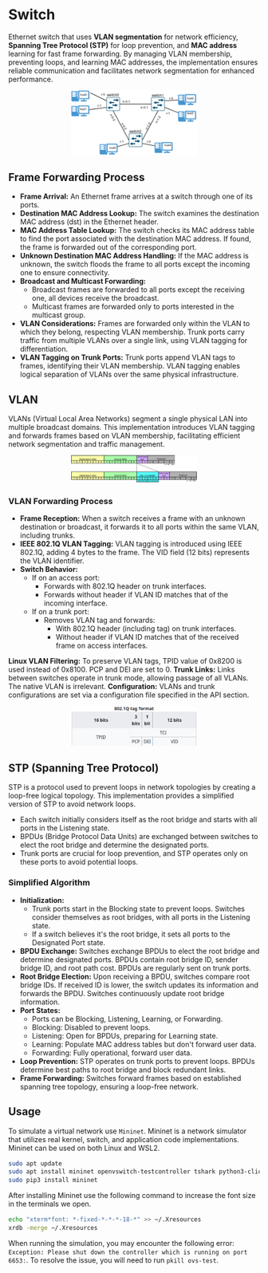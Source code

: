 # Switch

Ethernet switch that uses **VLAN segmentation** for network efficiency, **Spanning Tree Protocol (STP)** for loop prevention, and **MAC address** learning for fast frame forwarding. By  managing VLAN membership, preventing loops, and learning MAC addresses, the implementation ensures reliable communication and facilitates network segmentation for enhanced performance.

<p align="center">
    <img src="./images/topo.png" alt="TOPO" width="50%">
</p>

## Frame Forwarding Process

- **Frame Arrival:** An Ethernet frame arrives at a switch through one of its ports.
- **Destination MAC Address Lookup:** The switch examines the destination MAC address (dst) in the Ethernet header.
- **MAC Address Table Lookup:** The switch checks its MAC address table to find the port associated with the destination MAC address. If found, the frame is forwarded out of the corresponding port.
- **Unknown Destination MAC Address Handling:** If the MAC address is unknown, the switch floods the frame to all ports except the incoming one to ensure connectivity.
- **Broadcast and Multicast Forwarding:**
  - Broadcast frames are forwarded to all ports except the receiving one, all devices receive the broadcast.
  - Multicast frames are forwarded only to ports interested in the multicast group.
- **VLAN Considerations:** Frames are forwarded only within the VLAN to which they belong, respecting VLAN membership. Trunk ports carry traffic from multiple VLANs over a single link, using VLAN tagging for differentiation.
- **VLAN Tagging on Trunk Ports:** Trunk ports append VLAN tags to frames, identifying their VLAN membership. VLAN tagging enables logical separation of VLANs over the same physical infrastructure.

## VLAN

VLANs (Virtual Local Area Networks) segment a single physical LAN into multiple broadcast domains. This implementation introduces VLAN tagging and forwards frames based on VLAN membership, facilitating efficient network segmentation and traffic management.

<p align="center">
    <img src="./images/ethernet_802.png" alt="ETHERNET_802" width="50%">
</p>

### VLAN Forwarding Process

- **Frame Reception:** When a switch receives a frame with an unknown destination or broadcast, it forwards it to all ports within the same VLAN, including trunks.
- **IEEE 802.1Q VLAN Tagging:** VLAN tagging is introduced using IEEE 802.1Q, adding 4 bytes to the frame. The VID field (12 bits) represents the VLAN identifier.
- **Switch Behavior:**
  - If on an access port:
    - Forwards with 802.1Q header on trunk interfaces.
    - Forwards without header if VLAN ID matches that of the incoming interface.
  - If on a trunk port:
    - Removes VLAN tag and forwards:
      - With 802.1Q header (including tag) on trunk interfaces.
      - Without header if VLAN ID matches that of the received frame on access interfaces.

**Linux VLAN Filtering:** To preserve VLAN tags, TPID value of 0x8200 is used instead of 0x8100. PCP and DEI are set to 0.
**Trunk Links:** Links between switches operate in trunk mode, allowing passage of all VLANs. The native VLAN is irrelevant.
**Configuration:** VLANs and trunk configurations are set via a configuration file specified in the API section.

<p align="center">
    <img src="./images/tag_format.png" alt="TAG" width="50%">
</p>

## STP (Spanning Tree Protocol)

STP is a protocol used to prevent loops in network topologies by creating a loop-free logical topology. This implementation provides a simplified version of STP to avoid network loops.

- Each switch initially considers itself as the root bridge and starts with all ports in the Listening state.
- BPDUs (Bridge Protocol Data Units) are exchanged between switches to elect the root bridge and determine the designated ports.
- Trunk ports are crucial for loop prevention, and STP operates only on these ports to avoid potential loops.

### Simplified Algorithm

- **Initialization:**
  - Trunk ports start in the Blocking state to prevent loops. Switches consider themselves as root bridges, with all ports in the Listening state.
  - If a switch believes it's the root bridge, it sets all ports to the Designated Port state.
- **BPDU Exchange:** Switches exchange BPDUs to elect the root bridge and determine designated ports. BPDUs contain root bridge ID, sender bridge ID, and root path cost. BPDUs are regularly sent on trunk ports.
- **Root Bridge Election:** Upon receiving a BPDU, switches compare root bridge IDs. If received ID is lower, the switch updates its information and forwards the BPDU. Switches continuously update root bridge information.
- **Port States:**
  - Ports can be Blocking, Listening, Learning, or Forwarding.
  - Blocking: Disabled to prevent loops.
  - Listening: Open for BPDUs, preparing for Learning state.
  - Learning: Populate MAC address tables but don't forward user data.
  - Forwarding: Fully operational, forward user data.
- **Loop Prevention:** STP operates on trunk ports to prevent loops. BPDUs determine best paths to root bridge and block redundant links.
- **Frame Forwarding:** Switches forward frames based on established spanning tree topology, ensuring a loop-free network.

## Usage

To simulate a virtual network use `Mininet`. Mininet is a network simulator that utilizes real kernel, switch, and application code implementations. Mininet can be used on both Linux and WSL2.

```bash
sudo apt update
sudo apt install mininet openvswitch-testcontroller tshark python3-click python3-scapy xterm python3-pip
sudo pip3 install mininet
```

After installing Mininet use the following command to increase the font size in the terminals we open.

```bash
echo "xterm*font: *-fixed-*-*-*-18-*" >> ~/.Xresources
xrdb -merge ~/.Xresources
```

When running the simulation, you may encounter the following error: `Exception: Please shut down the controller which is running on port 6653:`. To resolve the issue, you will need to run `pkill ovs-test`.
